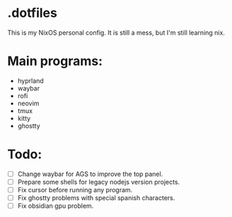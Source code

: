 # .dotfiles

This is my NixOS personal config.
It is still a mess, but I'm still learning nix.

# Main programs:

- hyprland
- waybar
- rofi
- neovim
- tmux
- kitty
- ghostty

# Todo:

- [ ] Change waybar for AGS to improve the top panel.
- [ ] Prepare some shells for legacy nodejs version projects.
- [ ] Fix cursor before running any program.
- [ ] Fix ghostty problems with special spanish characters.
- [ ] Fix obsidian gpu problem.

